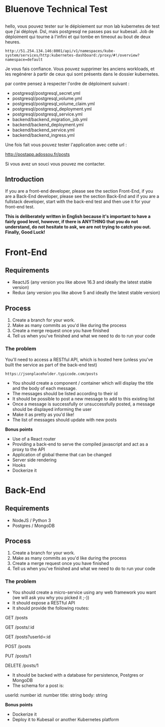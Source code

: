 # Bluenove Technical Test

##

hello, vous pouvez tester sur le déploiement sur mon lab kubernetes de test que j'ai déployé.
Dsl, mais postgresql ne passes pas sur kubesail. Job de déploiment qui tourne à l'infini et qui tombe en timeout au bout de deux heures.

```
http://51.254.134.146:8001/api/v1/namespaces/kube-system/services/http:kubernetes-dashboard:/proxy/#!/overview?namespace=default
```

Je vous fais confiance. Vous pouvez supprimer les anciens workloads, et les regénérer à partir de ceux qui sont présents dans le dossier kubernetes.

par contre pensez à respecter l'ordre de déploiment suivant :

-   postgresql/postgresql_secret.yml
-   postgresql/postgresql_volume.yml
-   postgresql/postgresql_volume_claim.yml
-   postgresql/postgresql_deployment.yml
-   postgresql/postgresql_service.yml
-   backend/backend_migration_job.yml
-   backend/backend_deployment.yml
-   backend/backend_service.yml
-   backend/backend_ingress.yml

Une fois fait vous pouvez tester l'application avec cette url :

http://postapp.adossou.fr/posts

Si vous avez un souci vous pouvez me contacter.

## Introduction

If you are a front-end developer, please see the section Front-End, if you are a Back-End developer, please see the section Back-End and if you are a fullstack developer, start with the back-end test and then use it for your front-end test.

**This is deliberately written in English because it's important to have a fairly good level, however, if there is ANYTHING that you do not understand, do not hesitate to ask, we are not trying to catch you out. Finally, Good Luck!**

# Front-End

## Requirements

- ReactJS (any version you like above 16.3 and ideally the latest stable version)
- Redux (any version you like above 5 and ideally the latest stable version)

## Process

1. Create a branch for your work.
2. Make as many commits as you'd like during the process
3. Create a merge request once you have finished
4. Tell us when you've finished and what we need to do to run your code

### The problem

You'll need to access a RESTful API, which is hosted here (unless you've built the service as part of the back-end test)
```
https://jsonplaceholder.typicode.com/posts
```

- You should create a component / container which will display the title and the body of each message.
- The messages should be listed according to their id
- It should be possible to post a new message to add to this existing list
- Once a message is successfully or unsuccessfully posted, a message should be displayed informing the user
- Make it as pretty as you'd like!
- The list of messages should update with new posts

**Bonus points**

- Use of a React router
- Providing a back-end to serve the compiled javascript and act as a proxy to the API
- Application of global theme that can be changed
- Server side rendering
- Hooks
- Dockerize it

# Back-End

## Requirements

- NodeJS / Python 3
- Postgres / MongoDB

## Process

1. Create a branch for your work.
2. Make as many commits as you'd like during the process
3. Create a merge request once you have finished
4. Tell us when you've finished and what we need to do to run your code

### The problem

- You should create a micro-service using any web framework you want (we will ask you why you picked it ;-))
- It should expose a RESTful API
- It should provide the following routes:

GET	     /posts

GET	     /posts/:id

GET	     /posts?userId=:id

POST	   /posts

PUT	     /posts/1

DELETE	 /posts/1

- It should be backed with a database for persistence, Postgres or MongoDB
- The schema for a post is:

userId: number
id: number
title: string
body: string

**Bonus points**

- Dockerize it
- Deploy it to Kubesail or another Kubernetes platform
